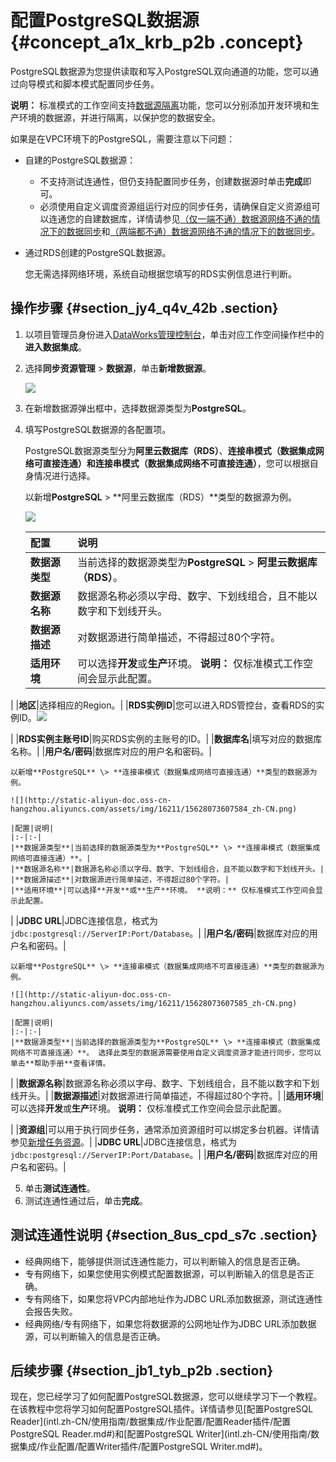 # 配置PostgreSQL数据源 {#concept_a1x_krb_p2b .concept}

PostgreSQL数据源为您提供读取和写入PostgreSQL双向通道的功能，您可以通过向导模式和脚本模式配置同步任务。

**说明：** 标准模式的工作空间支持[数据源隔离](intl.zh-CN/使用指南/数据集成/数据源配置/数据源隔离.md#)功能，您可以分别添加开发环境和生产环境的数据源，并进行隔离，以保护您的数据安全。

如果是在VPC环境下的PostgreSQL，需要注意以下问题：

-   自建的PostgreSQL数据源：
    -   不支持测试连通性，但仍支持配置同步任务，创建数据源时单击**完成**即可。
    -   必须使用自定义调度资源组运行对应的同步任务，请确保自定义资源组可以连通您的自建数据库，详情请参见[（仅一端不通）数据源网络不通的情况下的数据同步](intl.zh-CN/使用指南/数据集成/最佳实践/（仅一端不通）数据源网络不通的情况下的数据同步.md#)和[（两端都不通）数据源网络不通的情况下的数据同步](intl.zh-CN/使用指南/数据集成/最佳实践/（两端都不通）数据源网络不通的情况下的数据同步.md#)。
-   通过RDS创建的PostgreSQL数据源。

    您无需选择网络环境，系统自动根据您填写的RDS实例信息进行判断。


## 操作步骤 {#section_jy4_q4v_42b .section}

1.  以项目管理员身份进入[DataWorks管理控制台](https://workbench.data.aliyun.com/console)，单击对应工作空间操作栏中的**进入数据集成**。
2.  选择**同步资源管理** \> **数据源**，单击**新增数据源**。

    ![](http://static-aliyun-doc.oss-cn-hangzhou.aliyuncs.com/assets/img/16213/15628073607595_zh-CN.png)

3.  在新增数据源弹出框中，选择数据源类型为**PostgreSQL**。
4.  填写PostgreSQL数据源的各配置项。

    PostgreSQL数据源类型分为**阿里云数据库（RDS）**、**连接串模式（数据集成网络可直接连通）**和**连接串模式（数据集成网络不可直接连通）**，您可以根据自身情况进行选择。

    以新增**PostgreSQL** \> **阿里云数据库（RDS）**类型的数据源为例。

    ![](http://static-aliyun-doc.oss-cn-hangzhou.aliyuncs.com/assets/img/16211/15628073607581_zh-CN.png)

    |配置|说明|
    |:-|:-|
    |**数据源类型**|当前选择的数据源类型为**PostgreSQL** \> **阿里云数据库（RDS）**。|
    |**数据源名称**|数据源名称必须以字母、数字、下划线组合，且不能以数字和下划线开头。|
    |**数据源描述**|对数据源进行简单描述，不得超过80个字符。|
    |**适用环境**|可以选择**开发**或**生产**环境。 **说明：** 仅标准模式工作空间会显示此配置。

 |
    |**地区**|选择相应的Region。|
    |**RDS实例ID**|您可以进入RDS管控台，查看RDS的实例ID。![](http://static-aliyun-doc.oss-cn-hangzhou.aliyuncs.com/assets/img/16211/15628073607582_zh-CN.png)

|
    |**RDS实例主账号ID**|购买RDS实例的主账号的ID。|
    |**数据库名**|填写对应的数据库名称。|
    |**用户名/密码**|数据库对应的用户名和密码。|

    以新增**PostgreSQL** \> **连接串模式（数据集成网络可直接连通）**类型的数据源为例。

    ![](http://static-aliyun-doc.oss-cn-hangzhou.aliyuncs.com/assets/img/16211/15628073607584_zh-CN.png)

    |配置|说明|
    |:-|:-|
    |**数据源类型**|当前选择的数据源类型为**PostgreSQL** \> **连接串模式（数据集成网络可直接连通）**。|
    |**数据源名称**|数据源名称必须以字母、数字、下划线组合，且不能以数字和下划线开头。|
    |**数据源描述**|对数据源进行简单描述，不得超过80个字符。|
    |**适用环境**|可以选择**开发**或**生产**环境。 **说明：** 仅标准模式工作空间会显示此配置。

 |
    |**JDBC URL**|JDBC连接信息，格式为`jdbc:postgresql://ServerIP:Port/Database`。|
    |**用户名/密码**|数据库对应的用户名和密码。|

    以新增**PostgreSQL** \> **连接串模式（数据集成网络不可直接连通）**类型的数据源为例。

    ![](http://static-aliyun-doc.oss-cn-hangzhou.aliyuncs.com/assets/img/16211/15628073607585_zh-CN.png)

    |配置|说明|
    |:-|:-|
    |**数据源类型**|当前选择的数据源类型为**PostgreSQL** \> **连接串模式（数据集成网络不可直接连通）**。 选择此类型的数据源需要使用自定义调度资源才能进行同步，您可以单击**帮助手册**查看详情。

 |
    |**数据源名称**|数据源名称必须以字母、数字、下划线组合，且不能以数字和下划线开头。|
    |**数据源描述**|对数据源进行简单描述，不得超过80个字符。|
    |**适用环境**|可以选择**开发**或**生产**环境。 **说明：** 仅标准模式工作空间会显示此配置。

 |
    |**资源组**|可以用于执行同步任务，通常添加资源组时可以绑定多台机器。详情请参见[新增任务资源](intl.zh-CN/使用指南/数据集成/常见配置/新增任务资源.md#)。|
    |**JDBC URL**|JDBC连接信息，格式为`jdbc:postgresql://ServerIP:Port/Database`。|
    |**用户名/密码**|数据库对应的用户名和密码。|

5.  单击**测试连通性**。
6.  测试连通性通过后，单击**完成**。

## 测试连通性说明 {#section_8us_cpd_s7c .section}

-   经典网络下，能够提供测试连通性能力，可以判断输入的信息是否正确。
-   专有网络下，如果您使用实例模式配置数据源，可以判断输入的信息是否正确。
-   专有网络下，如果您将VPC内部地址作为JDBC URL添加数据源，测试连通性会报告失败。
-   经典网络/专有网络下，如果您将数据源的公网地址作为JDBC URL添加数据源，可以判断输入的信息是否正确。

## 后续步骤 {#section_jb1_tyb_p2b .section}

现在，您已经学习了如何配置PostgreSQL数据源，您可以继续学习下一个教程。在该教程中您将学习如何配置PostgreSQL插件。详情请参见[配置PostgreSQL Reader](intl.zh-CN/使用指南/数据集成/作业配置/配置Reader插件/配置PostgreSQL  Reader.md#)和[配置PostgreSQL Writer](intl.zh-CN/使用指南/数据集成/作业配置/配置Writer插件/配置PostgreSQL Writer.md#)。

